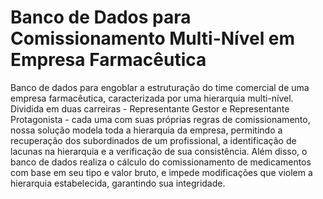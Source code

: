 # Banco de Dados para Comissionamento Multi-Nível em Empresa Farmacêutica
Banco de dados para engoblar a estruturação do time comercial de uma empresa farmacêutica, caracterizada por uma hierarquia multi-nível. Dividida em duas carreiras - Representante Gestor e Representante Protagonista - cada uma com suas próprias regras de comissionamento, nossa solução modela toda a hierarquia da empresa, permitindo a recuperação dos subordinados de um profissional, a identificação de lacunas na hierarquia e a verificação de sua consistência. Além disso, o banco de dados realiza o cálculo do comissionamento de medicamentos com base em seu tipo e valor bruto, e impede modificações que violem a hierarquia estabelecida, garantindo sua integridade.
